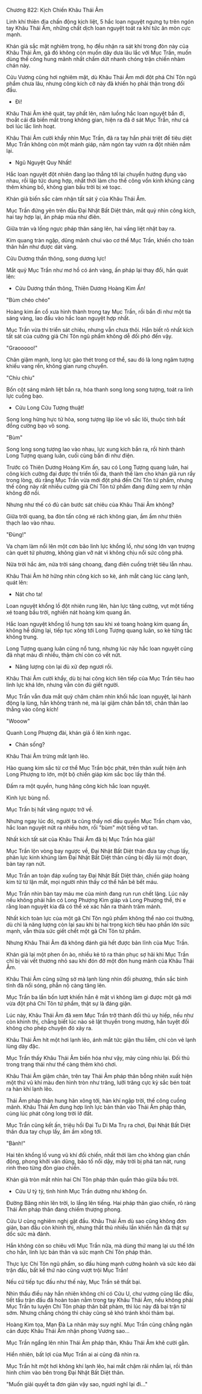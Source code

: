 




Chương 822: Kịch Chiến Khâu Thái Âm


Linh khí thiên địa chấn động kịch liệt, 5 hắc loan nguyệt ngưng tụ trên ngón tay Khâu Thái Âm, những chất dịch loan nguyệt toát ra khí tức ăn mòn cực mạnh.

Khán giả sắc mặt nghiêm trọng, họ đều nhận ra sát khí trong đòn này của Khâu Thái Âm, gã đó không còn muốn dây dưa lâu lắc với Mục Trần, muốn dùng thế công hung mãnh nhất chấm dứt nhanh chóng trận chiến nhàm chán này.

Cửu Vương cũng hơi nghiêm mặt, dù Khâu Thái Âm mới đột phá Chí Tôn ngũ phẩm chưa lâu, nhưng công kích cỡ này đã khiến họ phải thận trong đối đầu.

- Đi!

Khâu Thái Âm khẽ quát, tay phất lên, năm luồng hắc loan nguyệt bắn đi, thoắt cái đã biến mất trong không gian, hiện ra đã ở sát Mục Trần, như cá bơi lúc lắc linh hoạt.

Khâu Thái Âm cười khẩy nhìn Mục Trần, đã ra tay hắn phải triệt để tiêu diệt Mục Trần không còn một mảnh giáp, năm ngón tay vươn ra đột nhiên nắm lại.

- Ngũ Nguyệt Quy Nhất!

Hắc loan nguyệt đột nhiên đang lao thẳng tới lại chuyển hướng đụng vào nhau, rồi lập tức dung hợp, nhất thời làm cho thế công vốn kinh khủng càng thêm khủng bố, không gian bầu trời bị xé toạc.

Khán giả biến sắc cảm nhận tất sát ý của Khâu Thái Âm.

Mục Trần đứng yên trên đầu Đại Nhật Bất Diệt thân, mắt quỷ nhìn công kích, hai tay hợp lại, ấn pháp múa như điên.

Giữa trán và lồng ngực pháp thân sáng lên, hai vầng liệt nhật bay ra.

Kim quang tràn ngập, dũng mãnh chui vào cơ thể Mục Trần, khiến cho toàn thân hắn như được dát vàng.

Cửu Dương thần thông, song dương lực!

Mắt quỷ Mục Trần như mơ hồ có ánh vàng, ấn pháp lại thay đổi, hắn quát lên:

- Cửu Dương thần thông, Thiên Dương Hoàng Kim Ấn!

"Bùm chéo chéo"

Hoàng kim ấn cổ xưa hình thành trong tay Mục Trần, rồi bắn đi như một tia sáng vàng, lao đầu vào hắc loan nguyệt hợp nhất.

Mục Trần vừa thi triển sát chiêu, nhưng vẫn chưa thôi. Hắn biết rõ nhất kích tất sát của cường giả Chí Tôn ngũ phẩm không dễ đối phó đến vậy.

"Graooooo!"

Chân giậm mạnh, long lực gào thét trong cơ thể, sau đó là long ngâm tượng khiếu vang rền, không gian rung chuyển.

"Chíu chíu"

Bốn cột sáng mãnh liệt bắn ra, hóa thanh song long song tượng, toát ra linh lực cuồng bạo.

- Cửu Long Cửu Tượng thuật!

Song long hừng hực tử hỏa, song tượng lập lòe vô sắc lôi, thuộc tính bất đồng cường bạo vô song.

"Bùm"

Song long song tượng lao vào nhau, lực xung kích bắn ra, rồi hình thành Long Tượng quang luân, cuối cùng bắn đi như điện.

Trước có Thiên Dương Hoàng Kim ấn, sau có Long Tượng quang luân, hai công kích cường đại được thi triển tối đa, thanh thế làm cho khán giả run rẩy trong lòng, dù rằng Mục Trần vừa mới đột phá đến Chí Tôn tứ phẩm, nhưng thế công này rất nhiều cường giả Chí Tôn tứ phẩm đang đứng xem tự nhận không đỡ nổi.

Nhưng như thế có đủ cản bước sát chiêu của Khâu Thái Âm không?

Giữa trời quang, ba đòn tấn công xé rách không gian, ầm ầm như thiên thạch lao vào nhau.

"Đùng!"

Va chạm làm nổi lên một cơn bão linh lực khổng lồ, như sóng lớn vạn trượng càn quét tứ phương, không gian vỡ nát vì không chịu nổi sức công phá.

Nửa trời hắc ám, nửa trời sáng choang, đang điên cuồng triệt tiêu lẫn nhau.

Khâu Thái Âm hờ hững nhìn công kích so kè, ánh mắt càng lúc càng lạnh, quát lên:

- Nát cho ta!

Loan nguyệt khổng lồ đột nhiên rung lên, hàn lực tăng cường, vụt một tiếng xé toang bầu trời, nghiền nát hoàng kim quang ấn.

Hắc loan nguyệt khổng lồ hung tợn sau khi xé toang hoàng kim quang ấn, không hề dừng lại, tiếp tục xông tới Long Tượng quang luân, so kè từng tấc không trung.

Long Tượng quang luân cũng nổ tung, nhưng lúc này hắc loan nguyệt cũng đã nhạt màu đi nhiều, thậm chí còn có vết nứt.

- Năng lượng còn lại đủ xử đẹp ngươi rồi.

Khâu Thái Âm cười khẩy, dù bị hai công kích liên tiếp của Mục Trần tiêu hao linh lực khá lớn, nhưng vẫn còn đủ giết người.

Mục Trần vẫn đưa mắt quỷ chăm chăm nhìn khối hắc loan nguyệt, lại hành động lạ lùng, hắn không tránh né, mà lại giậm chân bắn tới, chân thân lao thẳng vào công kích!

"Wooow"

Quanh Long Phượng đài, khán giả ồ lên kinh ngạc.

- Chán sống?

Khâu Thái Âm trừng mắt lạnh lẽo.

Hào quang kim sắc từ cơ thể Mục Trần bộc phát, trên thân xuất hiện ảnh Long Phượng to lớn, một bộ chiến giáp kim sắc bọc lấy thân thể.

Đấm ra một quyền, hung hăng công kích hắc loan nguyệt.

Kình lực bùng nổ.

Mục Trần bị hất văng ngược trở về.

Nhưng ngay lúc đó, người ta cũng thấy nơi đầu quyền Mục Trần chạm vào, hắc loan nguyệt nứt ra nhiều hơn, rồi "bùm" một tiếng vỡ tan.

Nhất kích tất sát của Khâu Thái Âm đã bị Mục Trần hóa giải!

Mục Trần lộn vòng bay ngược về, Đại Nhật Bất Diệt thân đưa tay chụp lấy, phản lực kinh khủng làm Đại Nhật Bất Diệt thân cũng bị đẩy lùi một đoạn, bàn tay rạn nứt.

Mục Trần an toàn đáp xuống tay Đại Nhật Bất Diệt thân, chiến giáp hoàng kim từ từ lặn mất, mọi người nhìn thấy cơ thể hắn bê bết máu.

Mục Trần nhìn bàn tay máu me của mình đang run run chết lặng. Lúc nãy nếu không phải hắn có Long Phượng Kim giáp và Long Phượng thể, thì e rằng loan nguyệt kia đã có thể xé xác hắn ra thành trăm mảnh.

Nhất kích toàn lực của một gã Chí Tôn ngũ phẩm không thể nào coi thường, dù chỉ là năng lượng còn lại sau khi bị hai trọng kích tiêu hao phần lớn sức mạnh, vẫn thừa sức giết chết một gã Chí Tôn tứ phẩm.

Nhưng Khâu Thái Âm đã không đánh giá hết được bản lĩnh của Mục Trần.

Khán giả lại một phen ồn ào, nhiều kẻ tỏ ra thán phục sợ hãi khi Mục Trần chỉ bị vài vết thương nhỏ sau khi đón đỡ một đòn hung mãnh của Khâu Thái Âm.

Khâu Thái Âm cũng sững sờ mà lạnh lùng nhìn đối phương, thần sắc bình tĩnh đã nổi sóng, phẫn nộ càng tăng lên.

Mục Trần ba lần bốn lượt khiến hắn ê mặt vì không làm gì được một gã mới vừa đột phá Chí Tôn tứ phẩm, thật sự là đáng giận.

Lúc này, Khâu Thái Âm đã xem Mục Trần trở thành đối thủ uy hiếp, nếu như còn khinh thị, chẳng biết lúc nào sẽ lật thuyền trong mương, hắn tuyệt đối không cho phép chuyện đó xảy ra.

Khâu Thái Âm hít một hơi lạnh lẽo, ánh mắt tức giận thu liễm, chỉ còn vẻ lạnh lùng dày đặc.

Mục Trần thấy Khâu Thái Âm biến hóa như vậy, mày cũng nhíu lại. Đối thủ trong trạng thái như thế càng thêm khó chơi.

Khâu Thái Âm giậm chân, trên tay Thái Âm pháp thân bỗng nhiên xuất hiện một thứ vũ khí màu đen hình tròn như trăng, lưỡi trăng cực kỳ sắc bén toát ra hàn khí lạnh lẽo.

Thái Âm pháp thân hung hãn xông tới, hàn khí ngập trời, thế công cuồng mãnh. Khâu Thái Âm dung hợp linh lực bản thân vào Thái Âm pháp thân, cùng lúc phát công long trời lở đất.

Mục Trần cũng kết ấn, triệu hồi Đại Tu Di Ma Trụ ra chơi, Đại Nhật Bất Diệt thân đưa tay chụp lấy, ầm ầm xông tới.

"Bành!"

Hai tên khổng lồ vung vũ khí đối chiến, nhất thời làm cho không gian chấn động, phong khởi vân dũng, bão tố nổi dậy, mây trời bị phá tan nát, rung rinh theo từng đòn giao chiến.

Khán giả tròn mắt nhìn hai Chí Tôn pháp thân quần thảo giữa bầu trời.

- Cửu U tỷ tỷ, tình hình Mục Trần dường như không ổn.

Đường Băng nhìn lên trời, lo lắng lên tiếng. Hai pháp thân giao chiến, rõ ràng Thái Âm pháp thân đang chiếm thượng phong.

Cửu U cũng nghiêm nghị gật đầu. Khâu Thái Âm dù sao cũng không đơn giản, ban đầu còn khinh thị, nhưng thất thủ nhiều lần khiến hắn đã thật sự dốc sức mà đánh.

Hắn không còn so chiêu với Mục Trần nữa, mà dùng thứ mang lại ưu thế lớn cho hắn, linh lực bản thân và sức mạnh Chí Tôn pháp thân.

Thực lực Chí Tôn ngũ phẩm, so đấu hùng mạnh cường hoành và sức kéo dài trận đấu, bất kể thứ nào cũng vượt trội Mục Trần!

Nếu cứ tiếp tục đấu như thế này, Mục Trần sẽ thất bại.

Nhìn thấu điều này hẳn nhiên không chỉ có Cửu U, chư vương cũng lắc đầu, tiết tấu trận đấu đã hoàn toàn nằm trong tay Khâu Thái Âm, nếu không phải Mục Trần tu luyện Chí Tôn pháp thân bất phàm, thì lúc này đã bại trận từ sớm. Nhưng chẳng chóng thì chày cũng sẽ khó tránh khỏi thảm bại.

Hoàng Kim tọa, Mạn Đà La nhăn mày suy nghĩ. Mục Trần cũng chẳng ngăn cản được Khâu Thái Âm nhận phong Vương sao...

Mục Trần ngẩng lên nhìn Thái Âm pháp thân, Khâu Thái Âm khẽ cười gằn.

Hiển nhiên, bất lợi của Mục Trần ai ai cũng đã nhìn ra.

Mục Trần hít một hơi không khí lạnh lẽo, hai mắt chậm rãi nhắm lại, rồi thân hình chìm vào bên trong Đại Nhật Bất Diệt thân.

"Muốn giải quyết ta đơn giản vậy sao, ngươi nghĩ lại đi..."




